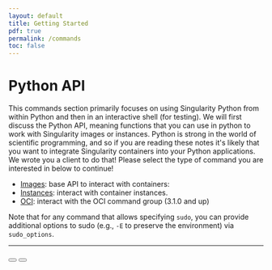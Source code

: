 ```yaml
---
layout: default
title: Getting Started
pdf: true
permalink: /commands
toc: false
---
```


# Python API

This commands section primarily focuses on using Singularity Python from within Python and then in an interactive shell (for testing).  We will first discuss the Python API, meaning functions that you can use in python to work with Singularity images or instances. Python is strong in the world of scientific programming, and so if you  are reading these notes it's likely that you want to integrate Singularity containers into your Python applications. We wrote you a client to do that! Please select the type of command you are interested in below to continue!

 - [Images](/singularity-cli/commands-images): base API to interact with containers:
 - [Instances](/singularity-cli/commands-instances): interact with container instances.
 - [OCI](/singularity-cli/commands-oci): interact with the OCI command group (3.1.0 and up)

Note that for any command that allows specifying `sudo`, you can provide additional options to sudo
(e.g., `-E` to preserve the environment) via `sudo_options`.

<hr>

<div>
    <a href="/singularity-cli/install"><button class="previous-button btn btn-primary"><i class="fa fa-chevron-left"></i> </button></a>
    <a href="/singularity-cli/contribute"><button class="next-button btn btn-primary"><i class="fa fa-chevron-right"></i> </button></a>
</div><br>
